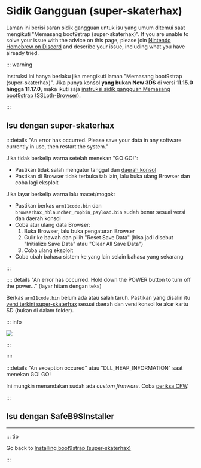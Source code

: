 # Sidik Gangguan (super-skaterhax)

Laman ini berisi saran sidik gangguan untuk isu yang umum ditemui saat mengikuti "Memasang boot9strap (super-skaterhax)". If you are unable to solve your issue with the advice on this page, please join [Nintendo Homebrew on Discord](https://discord.gg/MWxPgEp) and describe your issue, including what you have already tried.

::: warning

Instruksi ini hanya berlaku jika mengikuti laman "Memasang boot9strap (super-skaterhax)". Jika punya konsol **yang bukan New 3DS** di versi **11.15.0 hingga 11.17.0**, maka ikuti saja [instruksi sidik gangguan Memasang boot9strap (SSLoth-Browser)](troubleshooting-ssloth-browser).

:::

## Isu dengan super-skaterhax

:::details "An error has occurred. Please save your data in any software currently in use, then restart the system."

Jika tidak berkelip warna setelah menekan "GO GO!":

- Pastikan tidak salah mengatur tanggal dan [daerah konsol](/images/screenshots/skaterhax/skater-lang.png)
- Pastikan di Browser tidak terbuka tab lain, lalu buka ulang Browser dan coba lagi eksploit

Jika layar berkelip warna lalu macet/mogok:

- Pastikan berkas `arm11code.bin` dan `browserhax_hblauncher_ropbin_payload.bin` sudah benar sesuai versi dan daerah konsol
- Coba atur ulang data Browser:
    1. Buka Browser, lalu buka pengaturan Browser
    2. Gulir ke bawah dan pilih "Reset Save Data" (bisa jadi disebut "Initialize Save Data" atau "Clear All Save Data")
    3. Coba ulang eksploit
- Coba ubah bahasa sistem ke yang lain selain bahasa yang sekarang

:::

:::: details "An error has occurred. Hold down the POWER button to turn off the power..." (layar hitam dengan teks)

Berkas `arm11code.bin` belum ada atau salah taruh. Pastikan yang disalin itu [versi terkini super-skaterhax](https://skater.nintendohomebrew.com/) sesuai daerah dan versi konsol ke akar kartu SD (bukan di dalam folder).

::: info

![](/images/screenshots/skaterhax/skater-root-layout.png)

:::

::::

:::details "An exception occured" atau "DLL_HEAP_INFORMATION" saat menekan GO! GO!

Ini mungkin menandakan sudah ada _custom firmware_. Coba [periksa CFW](checking-for-cfw).

:::

<!--@include: ./_include/troubleshooting-khc-common.md -->

## Isu dengan SafeB9SInstaller

<!--@include: ./_include/troubleshooting-sb9si-bin.md -->

<!--@include: ./_include/troubleshooting-sb9si-common.md -->

<!--@include: ./_include/troubleshooting-get-help-common.md -->

---

::: tip

Go back to [Installing boot9strap (super-skaterhax)](installing-boot9strap-\(super-skaterhax\))

:::

<!--@include: ./_include/troubleshooting-return.md -->
